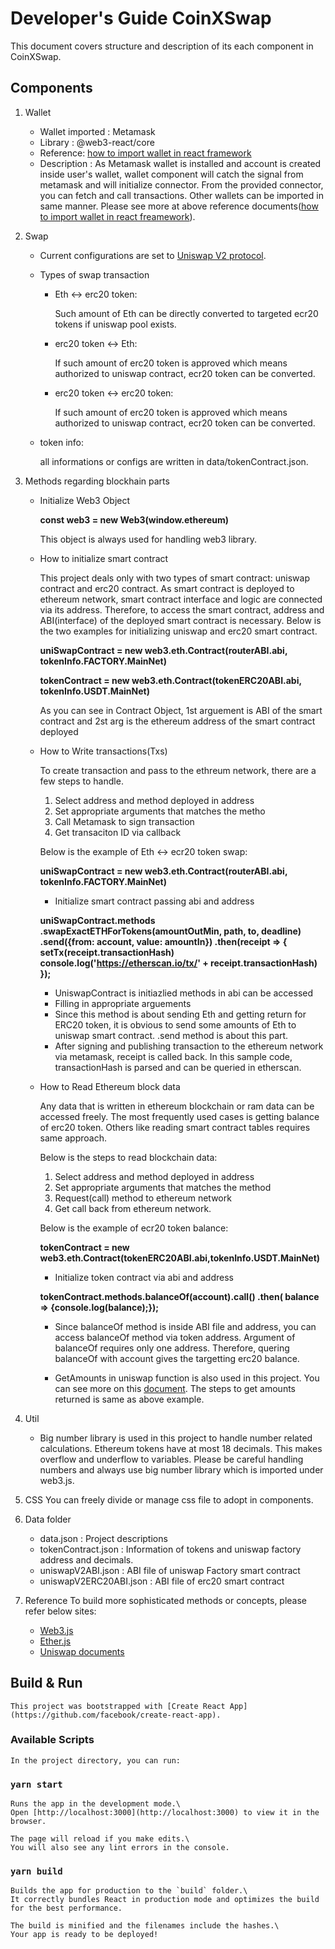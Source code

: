# Developer's Guide CoinXSwap

This document covers structure and description of its each component in CoinXSwap.
## Components
1. Wallet

    - Wallet imported : Metamask
    - Library : @web3-react/core
    - Reference: [how to import wallet in react framework](https://consensys.net/blog/developers/how-to-fetch-and-update-data-from-ethereum-with-react-and-swr/)
    - Description : As Metamask wallet is installed and account is created inside user's wallet, wallet component will catch the signal from metamask and will initialize connector. From the provided connector, you can fetch and call transactions. Other wallets can be imported in same manner. Please see more at above reference documents([how to import wallet in react freamework](https://consensys.net/blog/developers/how-to-fetch-and-update-data-from-ethereum-with-react-and-swr/)).

2. Swap

    - Current configurations are set to [Uniswap V2 protocol](https://uniswap.org/docs/v2/smart-contracts/factory/). 
    - Types of swap transaction
        - Eth <-> erc20 token:
            
            Such amount of Eth can be directly converted to targeted ecr20 tokens if uniswap pool exists.
        - erc20 token <-> Eth:
            
            If such amount of erc20 token is approved which means authorized to uniswap contract, ecr20 token can be converted.
        - erc20 token <-> erc20 token:
            
            If such amount of erc20 token is approved which means authorized to uniswap contract, ecr20 token can be converted.
    - token info:

        all informations or configs are written in data/tokenContract.json.
3. Methods regarding blockhain parts
    
    - Initialize Web3 Object
        
        **const web3 = new Web3(window.ethereum)**
        
        This object is always used for handling web3 library.
    - How to initialize smart contract
        
        This project deals only with two types of smart contract: uniswap contract and erc20 contract. As smart contract is deployed to ethereum network, smart contract interface and logic are connected via its address. Therefore, to access the smart contract, address and ABI(interface) of the deployed smart contract is necessary.
        Below is the two examples for initializing uniswap and erc20 smart contract. 
        
        **uniSwapContract = new web3.eth.Contract(routerABI.abi, tokenInfo.FACTORY.MainNet)**

        **tokenContract = new web3.eth.Contract(tokenERC20ABI.abi, tokenInfo.USDT.MainNet)**

        As you can see in Contract Object, 1st arguement is ABI of the smart contract and 2st arg is the ethereum address of the smart contract deployed

    - How to Write transactions(Txs)
        
        To create transaction and pass to the ethreum network, there are a few steps to handle.
        
        1. Select address and method deployed in address
        2. Set appropriate arguments that matches the metho
        3. Call Metamask to sign transaction
        4. Get transaciton ID via callback

        Below is the example of Eth <-> ecr20 token swap:

        **uniSwapContract = new web3.eth.Contract(routerABI.abi, tokenInfo.FACTORY.MainNet)**

        - Initialize smart contract passing abi and address
        
        **uniSwapContract.methods
        .swapExactETHForTokens(amountOutMin, path, to, deadline)
        .send({from: account, value: amountIn})
        .then(receipt => {
          setTx(receipt.transactionHash)
          console.log('https://etherscan.io/tx/' + receipt.transactionHash)
        });**

        - UniswapContract is initiazlied methods in abi can be accessed
        - Filling in appropriate arguements
        - Since this method is about sending Eth and getting return for ERC20 token, it is obvious to send some amounts of Eth to uniswap smart contract. .send method is about this part.
        - After signing and publishing transaction to the ethereum network via metamask, receipt is called back. In this sample code, transactionHash is parsed and can be queried in etherscan.

    - How to Read Ethereum block data

        Any data that is written in ethereum blockchain or ram data can be accessed freely. The most frequently used cases is getting balance of erc20 token. Others like reading smart contract tables requires same approach.

        Below is the steps to read blockchain data:
        
        1. Select address and method deployed in address
        2. Set appropriate arguments that matches the method
        3. Request(call) method to ethereum network
        4. Get call back from ethereum network.

        Below is the example of ecr20 token balance:
        
        **tokenContract = new web3.eth.Contract(tokenERC20ABI.abi,tokenInfo.USDT.MainNet)**
        
        - Initialize token contract via abi and address

        **tokenContract.methods.balanceOf(account).call()
      .then( balance => {console.log(balance);});**

        - Since balanceOf method is inside ABI file and address, you can access balanceOf method via token address. Argument of balanceOf requires only one address. Therefore, quering balanceOf with account gives the targetting erc20 balance.

        - GetAmounts in uniswap function is also used in this project. You can see more on this [document](https://uniswap.org/docs/v2/smart-contracts/router02/). The steps to get amounts returned is same as above example.

4. Util
    
    - Big number library is used in this project to handle number related calculations. Ethereum tokens have at most 18 decimals. This makes overflow and underflow to variables. Please be careful handling numbers and always use big number library which is imported under web3.js.

5. CSS
    You can freely divide or manage css file to adopt in components.

6. Data folder
    - data.json : Project descriptions
    - tokenContract.json : Information of tokens and uniswap factory address and decimals.
    - uniswapV2ABI.json :  ABI file of uniswap Factory smart contract
    - uniswapV2ERC20ABI.json : ABI file of erc20 smart contract

7. Reference
    To build more sophisticated methods or concepts, please refer below sites:

    - [Web3.js](https://web3js.readthedocs.io/en/v1.3.4/)
    - [Ether.js](https://docs.ethers.io/v5/)
    - [Uniswap documents](https://uniswap.org/docs/v2)


## Build & Run

    This project was bootstrapped with [Create React App](https://github.com/facebook/create-react-app).

### Available Scripts

    In the project directory, you can run:

### `yarn start`

    Runs the app in the development mode.\
    Open [http://localhost:3000](http://localhost:3000) to view it in the browser.

    The page will reload if you make edits.\
    You will also see any lint errors in the console.

### `yarn build`

    Builds the app for production to the `build` folder.\
    It correctly bundles React in production mode and optimizes the build for the best performance.

    The build is minified and the filenames include the hashes.\
    Your app is ready to be deployed!